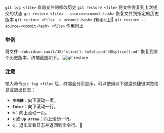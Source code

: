 `git log <file>` 查询文件的修改历史
`git restore <file>` 将文件恢复到上次提交的状态
`git restore <file> --source=<commit-hash>` 恢复文件到指定的历史版本
`git restore <file> -s <commit-hash>` 作用同上🌟
`git restore --source=<commit-hash> <file>` 作用同上

### 举例
将文件 `~/obsidian-vault/JS/'slice()、toSpliced()和splice().md'` 恢复到某个历史版本，终端截图如下。
![git restore](https://lib.zhaiduting.work.gd/uPic/git%20restore.png)
### 注意
输入命令`git log <file>` 后，终端会分页显示，可以使用以下键盘快捷键浏览信息或退出日志：

- **`空格键`**：向下滚动一页。
- **`Enter`**：向下滚动一行。
- **`b`**：向上滚动一页。
- **`k`** 或 **`Up Arrow`**：向上滚动一行。
- **`q`**：退出查看日志并返回到命令行。🌟

